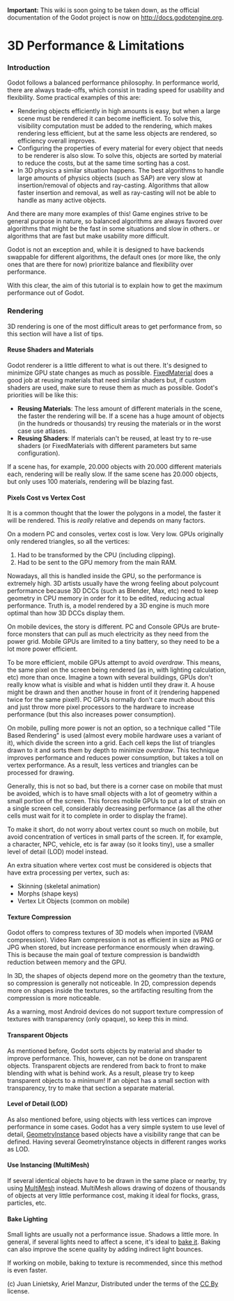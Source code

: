 **Important:** This wiki is soon going to be taken down, as the official documentation of the Godot project is now on http://docs.godotengine.org.

# 3D Performance & Limitations

### Introduction

Godot follows a balanced performance philosophy. In performance world, there are always trade-offs, which consist in trading speed for usability and flexibility. Some practical examples of this are:

* Rendering objects efficiently in high amounts is easy, but when a large scene must be rendered it can become inefficient. To solve this, visibility computation must be added to the rendering, which makes rendering less efficient, but at the same less objects are rendered, so efficiency overall improves.
* Configuring the properties of every material for every object that needs to be renderer is also slow. To solve this, objects are sorted by material to reduce the costs, but at the same time sorting has a cost.
* In 3D physics a similar situation happens. The best algorithms to handle large amounts of physics objects (such as SAP) are very slow at insertion/removal of objects and ray-casting. Algorithms that allow faster insertion and removal, as well as ray-casting will not be able to handle as many active objects.

And there are many more examples of this! Game engines strive to be general purpose in nature, so balanced algorithms are always favored over algorithms that might be the fast in some situations and slow in others.. or algorithms that are fast but make usability more difficult.

Godot is not an exception and, while it is designed to have backends swappable for different algorithms, the default ones (or more like, the only ones that are there for now) prioritize balance and flexibility over performance.

With this clear, the aim of this tutorial is to explain how to get the maximum performance out of Godot.

### Rendering

3D rendering is one of the most difficult areas to get performance from, so this section will have a list of tips.

#### Reuse Shaders and Materials

Godot renderer is a little different to what is out there. It's designed to minimize GPU state changes as much as possible. [FixedMaterial](class_fixedmaterial) does a good job at reusing materials that need similar shaders but, if custom shaders are used, make sure to reuse them as much as possible. Godot's priorities will be like this:

* **Reusing Materials**: The less amount of different materials in the scene, the faster the rendering will be. If a scene has a huge amount of objects (in the hundreds or thousands) try reusing the materials or in the worst case use atlases.
* **Reusing Shaders**: If materials can't be reused, at least try to re-use shaders (or FixedMaterials with different parameters but same configuration).

If a scene has, for example, 20.000 objects with 20.000 different materials each, rendering will be really slow. If the same scene has 20.000 objects, but only uses 100 materials, rendering will be blazing fast.

#### Pixels Cost vs Vertex Cost

It is a common thought that the lower the polygons in a model, the faster it will be rendered. This is _really_ relative and depends on many factors.

On a modern PC and consoles, vertex cost is low. Very low. GPUs originally only rendered triangles, so all the vertices:

1. Had to be transformed by the CPU (including clipping).
1. Had to be sent to the GPU memory from the main RAM.

Nowadays, all this is handled inside the GPU, so the performance is extremely high. 3D artists usually have the wrong feeling about polycount performance because 3D DCCs (such as Blender, Max, etc) need to keep geometry in CPU memory in order for it to be edited, reducing actual performance. Truth is, a model rendered by a 3D engine is much more optimal than how 3D DCCs display them.

On mobile devices, the story is different. PC and Console GPUs are brute-force monsters that can pull as much electricity as they need from the power grid. Mobile GPUs are limited to a tiny battery, so they need to be a lot more power efficient. 

To be more efficient, mobile GPUs attempt to avoid _overdraw_. This means, the same pixel on the screen being rendered (as in, with lighting calculation, etc) more than once. Imagine a town with several buildings, GPUs don't really know what is visible and what is hidden until they draw it. A house might be drawn and then another house in front of it (rendering happened twice for the same pixel!). PC GPUs normally don't care much about this and just throw more pixel processors to the hardware to increase performance (but this also increases power consumption).

On mobile, pulling more power is not an option, so a technique called "Tile Based Rendering" is used (almost every mobile hardware uses a variant of it), which divide the screen into a grid. Each cell keps the list of triangles drawn to it and sorts them by depth to minimize _overdraw_. This technique improves performance and reduces power consumption, but takes a toll on vertex performance. As a result, less vertices and triangles can be processed for drawing. 

Generally, this is not so bad, but there is a corner case on mobile that must be avoided, which is to have small objects with a lot of geometry within a small portion of the screen. This forces mobile GPUs to put a lot of strain on a single screen cell, considerably decreasing performance (as all the other cells must wait for it to complete in order to display the frame). 

To make it short, do not worry about vertex count so much on mobile, but avoid concentration of vertices in small parts of the screen. If, for example, a character, NPC, vehicle, etc is far away (so it looks tiny), use a smaller level of detail (LOD) model instead.

An extra situation where vertex cost must be considered is objects that have extra processing per vertex, such as:

* Skinning (skeletal animation)
* Morphs (shape keys)
* Vertex Lit Objects (common on mobile)

#### Texture Compression

Godot offers to compress textures of 3D models when imported (VRAM compression). Video Ram compression is not as efficient in size as PNG or JPG when stored, but increase performance enormously when drawing. 
This is because the main goal of texture compression is bandwidth reduction between memory and the GPU.

In 3D, the shapes of objects depend more on the geometry than the texture, so compression is generally not noticeable. In 2D, compression depends more on shapes inside the textures, so the artifacting resulting from the compression is more noticeable. 

As a warning, most Android devices do not support texture compression of textures with transparency (only opaque), so keep this in mind.

#### Transparent Objects

As mentioned before, Godot sorts objects by material and shader to improve performance. This, however, can not be done on transparent objects. Transparent objects are rendered from back to front to make blending with what is behind work. As a result, please try to keep transparent objects to a minimum! If an object has a small section with transparency, try to make that section a separate material.

#### Level of Detail (LOD)

As also mentioned before, using objects with less vertices can improve performance in some cases. Godot has a very simple system to use level of detail, [GeometryInstance](class_geometryinstance) based objects have a visibility range that can be defined. Having several GeometryInstance objects in different ranges works as LOD.

#### Use Instancing (MultiMesh)

If several identical objects have to be drawn in the same place or nearby, try using [MultiMesh](class_multimesh) instead. MultiMesh allows drawing of dozens of thousands of objects at very little performance cost, making it ideal for flocks, grass, particles, etc.


#### Bake Lighting

Small lights are usually not a performance issue. Shadows a little more. In general, if several lights need to affect a scene, it's ideal to [bake it](tutorial_light_baking). Baking can also improve the scene quality by adding indirect light bounces. 

If working on mobile, baking to texture is recommended, since this method is even faster.





(c) Juan Linietsky, Ariel Manzur, Distributed under the terms of the [CC By](https://creativecommons.org/licenses/by/3.0/legalcode) license.
